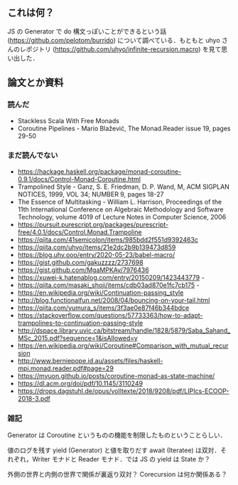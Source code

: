 ## これは何？
JS の Generator で do 構文っぽいことができるという話 (https://github.com/pelotom/burrido) について調べている．もともと uhyo さんのレポジトリ (https://github.com/uhyo/infinite-recursion.macro) を見て思い出した．

## 論文とか資料
### 読んだ

- Stackless Scala With Free Monads
- Coroutine Pipelines - Mario Blažević, The Monad.Reader issue 19, pages 29-50

### まだ読んでない

- https://hackage.haskell.org/package/monad-coroutine-0.9.1/docs/Control-Monad-Coroutine.html
- Trampolined Style - Ganz, S. E. Friedman, D. P. Wand, M, ACM SIGPLAN NOTICES, 1999, VOL 34; NUMBER 9, pages 18-27
- The Essence of Multitasking - William L. Harrison, Proceedings of the 11th International Conference on Algebraic
Methodology and Software Technology, volume 4019 of Lecture Notes in Computer Science, 2006
- https://pursuit.purescript.org/packages/purescript-free/4.0.1/docs/Control.Monad.Trampoline
- https://qiita.com/41semicolon/items/985bdd2f551d9392463c
- https://qiita.com/uhyo/items/21e2dc2b9b139473d859 
- https://blog.uhy.ooo/entry/2020-05-23/babel-macro/
- https://gist.github.com/gakuzzzz/2737698 
- https://gist.github.com/MgaMPKAy/7976436 
- https://xuwei-k.hatenablog.com/entry/20150209/1423443779 -
- https://qiita.com/masaki_shoji/items/cdb03ad870e1fc7cb175 -
- https://en.wikipedia.org/wiki/Continuation-passing_style 
- http://blog.functionalfun.net/2008/04/bouncing-on-your-tail.html 
- https://qiita.com/yumura_s/items/3f3ae0e87f46b344bdce
- https://stackoverflow.com/questions/57733363/how-to-adapt-trampolines-to-continuation-passing-style
- http://dspace.library.uvic.ca/bitstream/handle/1828/5879/Saba_Sahand_MSc_2015.pdf?sequence=1&isAllowed=y 
- https://en.wikipedia.org/wiki/Coroutine#Comparison_with_mutual_recursion 
- http://www.berniepope.id.au/assets/files/haskell-mpi.monad.reader.pdf#page=29 
- https://myuon.github.io/posts/coroutine-monad-as-state-machine/
- https://dl.acm.org/doi/pdf/10.1145/3110249 
- https://drops.dagstuhl.de/opus/volltexte/2018/9208/pdf/LIPIcs-ECOOP-2018-3.pdf

### 雑記
Generator は Coroutine というものの機能を制限したものということらしい．

値のログを残す yield (Generator) と値を取りだす await (Iteratee) は双対．それぞれ，Writer モナドと Reader モナド．では JS の yield は State か？

外側の世界と内側の世界で関係が裏返り双対？ Corecursion は何か関係ある？